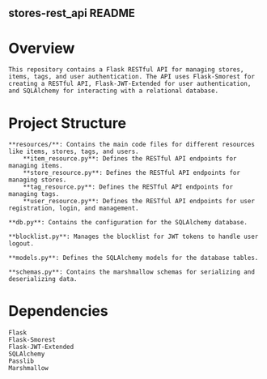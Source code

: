 ## stores-rest_api README

# Overview

    This repository contains a Flask RESTful API for managing stores, items, tags, and user authentication. The API uses Flask-Smorest for creating a RESTful API, Flask-JWT-Extended for user authentication, and SQLAlchemy for interacting with a relational database.

# Project Structure
    **resources/**: Contains the main code files for different resources like items, stores, tags, and users.
        **item_resource.py**: Defines the RESTful API endpoints for managing items.
        **store_resource.py**: Defines the RESTful API endpoints for managing stores.
        **tag_resource.py**: Defines the RESTful API endpoints for managing tags.
        **user_resource.py**: Defines the RESTful API endpoints for user registration, login, and management.

    **db.py**: Contains the configuration for the SQLAlchemy database.

    **blocklist.py**: Manages the blocklist for JWT tokens to handle user logout.

    **models.py**: Defines the SQLAlchemy models for the database tables.

    **schemas.py**: Contains the marshmallow schemas for serializing and deserializing data.

# Dependencies

    Flask
    Flask-Smorest
    Flask-JWT-Extended
    SQLAlchemy
    Passlib
    Marshmallow